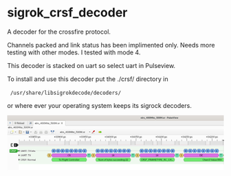 # sigrok_crsf_decoder
A decoder for the crossfire protocol.

Channels packed and link status has been implimented only. Needs more testing with other modes. I tested with mode 4.

This decoder is stacked on uart so select uart in Pulseview.

To install and use this decoder put the ./crsf/ directory in 

` /usr/share/libsigrokdecode/decoders/`

or where ever your operating system keeps its sigrock decoders. 

![screen shot](/sikrok_crsf_screenshot.png)
